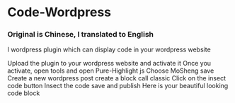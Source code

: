 # Code-Wordpress

### Original is Chinese, I translated to English

I wordpress plugin which can display code in your wordpress website

Upload the plugin to your wordpress website and activate it
Once you activate, open tools and open Pure-Highlight js
Choose MoSheng
save
Create a new wordpress post
create a block call classic
Click on the insect code button
Insect the code
save and publish
Here is your beautiful looking code block
